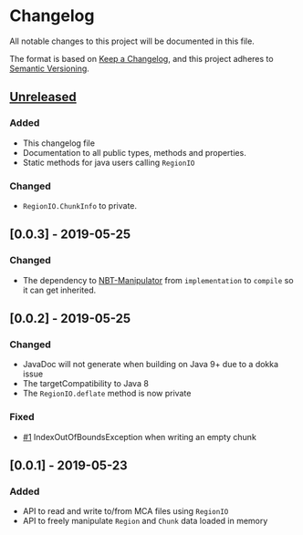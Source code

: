 # Changelog
All notable changes to this project will be documented in this file.

The format is based on [Keep a Changelog](https://keepachangelog.com/en/1.0.0/),
and this project adheres to [Semantic Versioning](https://semver.org/spec/v2.0.0.html).

## [Unreleased]
### Added
- This changelog file
- Documentation to all public types, methods and properties.
- Static methods for java users calling `RegionIO`

### Changed
- `RegionIO.ChunkInfo` to private.

## [0.0.3] - 2019-05-25
### Changed
- The dependency to [NBT-Manipulator] from `implementation` to `compile` so it can get inherited.

## [0.0.2] - 2019-05-25
### Changed
- JavaDoc will not generate when building on Java 9+ due to a dokka issue
- The targetCompatibility to Java 8
- The `RegionIO.deflate` method is now private

### Fixed
- [#1] IndexOutOfBoundsException when writing an empty chunk

## [0.0.1] - 2019-05-23
### Added
- API to read and write to/from MCA files using `RegionIO`
- API to freely manipulate `Region` and `Chunk` data loaded in memory

[Unreleased]: https://github.com/GameModsBR/Region-Manipulator/compare/v1.0.0...HEAD
[1.0.0]: https://github.com/GameModsBR/Region-Manipulator/compare/a8f41900b32740648752ff214581eb8da0f928f6..v1.0.0
[#1]: https://github.com/GameModsBR/Region-Manipulator/issues/1
[NBT-Manipulator]: https://github.com/GameModsBR/NBT-Manipulator/
